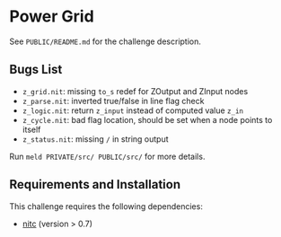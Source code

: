 # Power Grid

See `PUBLIC/README.md` for the challenge description.

## Bugs List

* `z_grid.nit`: missing `to_s` redef for ZOutput and ZInput nodes
* `z_parse.nit`: inverted true/false in line flag check
* `z_logic.nit`: return `z_input` instead of computed value `z_in`
* `z_cycle.nit`: bad flag location, should be set when a node points to itself
* `z_status.nit`: missing `/` in string output

Run `meld PRIVATE/src/ PUBLIC/src/`
for more details.

## Requirements and Installation

This challenge requires the following dependencies:

* [nitc](https://github.com/nitlang/nit/) (version > 0.7)
